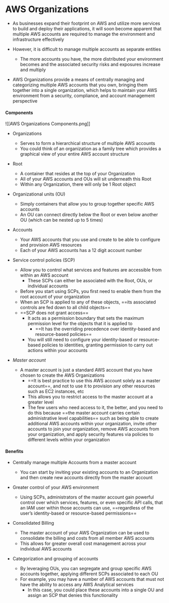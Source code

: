# AWS Organizations

- As businesses expand their footprint on AWS and utilize more services to build and deploy their applications, it will soon become apparent that multiple AWS accounts are required to manage the environment and infrastructure effectively

- However, it is difficult to manage multiple accounts as separate entities
	- The more accounts you have, the more distributed your environment becomes and the associated security risks and exposures increase and multiply

- AWS Organizations provide a means of centrally managing and categorizing multiple AWS accounts that you own, bringing them together into a single organization, which helps to maintain your AWS environment from a security, compliance, and account management perspective

#### Components
![[AWS Organizations Components.png]]
- Organizations
	- Serves to form a hierarchical structure of multiple AWS accounts
	- You could think of an organization as a family tree which provides a graphical view of your entire AWS account structure
	
- Root
	- A container that resides at the top of your Organization
	- All of your AWS accounts and OUs will sit underneath this Root
	- Within any Organization, there will only be 1 Root object
	
- Organizational units (OU)
	- Simply containers that allow you to group together specific AWS accounts
	- An OU can connect directly below the Root or even below another OU (which can be nested up to 5 times)
	
- Accounts
	- Your AWS accounts that you use and create to be able to configure and provision AWS resources
	- Each of your AWS accounts has a 12 digit account number
	
- Service control policies (SCP)
	- Allow you to control what services and features are accessible from within an AWS account
		- These SCPs can either be associated with the Root, OUs, or individual accounts
	- Before you start using SCPs, you first need to enable them from the root account of your organization
	- When an SCP is applied to any of these objects, ==its associated controls are fed down to all child objects==
	- ==SCP does not grant access==
		- It acts as a permission boundary that sets the maximum permission level for the objects that it is applied to
			- ==It has the overriding precedence over identity-based and resource-based policies==
		- You will still need to configure your identity-based or resource-based policies to identities, granting permission to carry out actions within your accounts

- *Master account*
	-  A master account is just a standard AWS account that you have chosen to create the AWS Organizations
		-  ==It is best practice to use this AWS account solely as a master account==, and not to use it to provision any other resources such as EC2 instances, etc
		-  This allows you to restrict access to the master account at a greater level
		-  The few users who need access to it, the better, and you need to do this because ==the master account carries certain administrative level capabilities== such as being able to create additional AWS accounts within your organization, invite other accounts to join your organization, remove AWS accounts from your organization, and apply security features via policies to different levels within your organization

#### Benefits

-  Centrally manage multiple Accounts from a master account
	-  You can start by inviting your existing accounts to an Organization and then create new accounts directly from the master account

- Greater control of your AWS environment
	- Using SCPs, administrators of the master account gain powerful control over which services, features, or even specific API calls, that an IAM user within those accounts can use, ==regardless of the user’s identity-based or resource-based permissions==

- Consolidated Billing
	- The master account of your AWS Organization can be used to consolidate the billing and costs from all member AWS accounts
	- This allows for greater overall cost management across your individual AWS accounts

- Categorization and grouping of accounts
	- By leveraging OUs, you can segregate and group specific AWS accounts together, applying different SCPs associated to each OU
	- For example, you may have a number of AWS accounts that must not have the ability to access any AWS Analytical services
		- In this case, you could place these accounts into a single OU and assign an SCP that denies this functionality